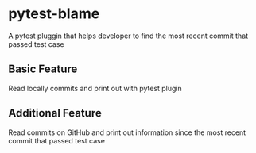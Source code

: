 # pytest-blame

A pytest pluggin that helps developer to find the most recent commit that passed test case

## Basic Feature

Read locally commits and print out with pytest plugin

## Additional Feature

Read commits on GitHub and print out information since the most recent commit that passed test case
